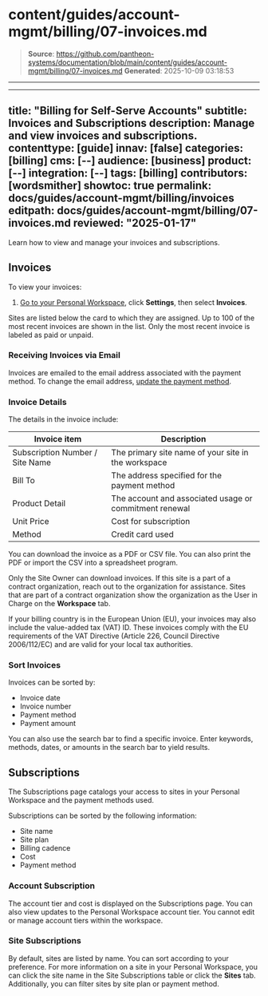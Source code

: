 # content/guides/account-mgmt/billing/07-invoices.md

> **Source**: https://github.com/pantheon-systems/documentation/blob/main/content/guides/account-mgmt/billing/07-invoices.md
> **Generated**: 2025-10-09 03:18:53

---

---
title: "Billing for Self-Serve Accounts"
subtitle: Invoices and Subscriptions
description: Manage and view invoices and subscriptions.
contenttype: [guide]
innav: [false]
categories: [billing]
cms: [--]
audience: [business]
product: [--]
integration: [--]
tags: [billing]
contributors: [wordsmither]
showtoc: true
permalink: docs/guides/account-mgmt/billing/invoices
editpath: docs/guides/account-mgmt/billing/07-invoices.md
reviewed: "2025-01-17"
---

Learn how to view and manage your invoices and subscriptions.

## Invoices

To view your invoices:

1. [Go to your Personal Workspace](/guides/account-mgmt/workspace-sites-teams/workspaces#switch-between-workspaces), click **Settings**, then select **Invoices**.

Sites are listed below the card to which they are assigned. Up to 100 of the most recent invoices are shown in the list. Only the most recent invoice is labeled as paid or unpaid.

### Receiving Invoices via Email

Invoices are emailed to the email address associated with the payment method.  To change the email address, [update the payment method](/guides/account-mgmt/billing/methods#update-personal-payment-method).

### Invoice Details

The details in the invoice include:

|Invoice item| Description|
|------------|------------|
|Subscription Number / Site Name| The primary site name of your site in the workspace|
|Bill To| The address specified for the payment method|
|Product Detail| The account and associated usage or commitment renewal|
|Unit Price| Cost for subscription|
|Method| Credit card used|

You can download the invoice as a PDF or CSV file. You can also print the PDF or import the CSV into a spreadsheet program.

<Alert title="Note" type="info" >

Only the Site Owner can download invoices.  If this site is a part of a contract organization, reach out to the organization for assistance.  Sites that are part of a contract organization show the organization as the User in Charge on the **Workspace** tab.

</Alert>

If your billing country is in the European Union (EU), your invoices may also include the value-added tax (VAT) ID.
These invoices comply with the EU requirements of the VAT Directive (Article 226, Council Directive 2006/112/EC) and are valid for your local tax authorities. 

### Sort Invoices


Invoices can be sorted by:

* Invoice date
* Invoice number
* Payment method
* Payment amount

You can also use the search bar to find a specific invoice. Enter keywords, methods, dates, or amounts in the search bar to yield results.

## Subscriptions

The Subscriptions page catalogs your access to sites in your Personal Workspace and the payment methods used.

Subscriptions can be sorted by the following information:

* Site name
* Site plan
* Billing cadence
* Cost
* Payment method

### Account Subscription

The account tier and cost is displayed on the Subscriptions page. You can also view updates to the Personal Workspace account tier. You cannot edit or manage account tiers within the workspace. 

### Site Subscriptions

By default, sites are listed by name. You can sort according to your preference. For more information on a site in your Personal Workspace, you can click the site name in the Site Subscriptions table or click the **Sites** tab. Additionally, you can filter sites by site plan or payment method.

